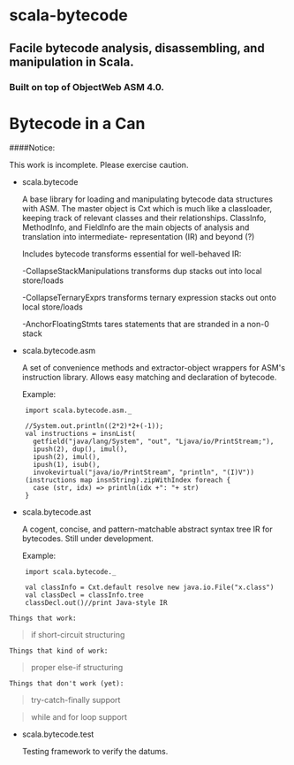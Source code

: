 scala-bytecode
==============

## Facile bytecode analysis, disassembling, and manipulation in Scala.

### Built on top of ObjectWeb ASM 4.0.

# Bytecode in a Can

####Notice:

  This work is incomplete. Please exercise caution.

* scala.bytecode

    A base library for loading and manipulating bytecode data structures with
  ASM. The master object is Cxt which is much like a classloader, keeping track
  of relevant classes and their relationships. ClassInfo, MethodInfo, and
  FieldInfo are the main objects of analysis and translation into intermediate-
  representation (IR) and beyond (?)

    Includes bytecode transforms essential for well-behaved IR:

  -CollapseStackManipulations
    transforms dup stacks out into local store/loads

  -CollapseTernaryExprs
    transforms ternary expression stacks out onto local store/loads

  -AnchorFloatingStmts
    tares statements that are stranded in a non-0 stack

* scala.bytecode.asm

    A set of convenience methods and extractor-object wrappers for ASM's
  instruction library. Allows easy matching and declaration of bytecode.

  Example:
```
    import scala.bytecode.asm._

    //System.out.println((2*2)*2+(-1));
    val instructions = insnList(
      getfield("java/lang/System", "out", "Ljava/io/PrintStream;"),
      ipush(2), dup(), imul(),
      ipush(2), imul(),
      ipush(1), isub(),
      invokevirtual("java/io/PrintStream", "println", "(I)V"))
    (instructions map insnString).zipWithIndex foreach {
      case (str, idx) => println(idx +": "+ str)
    }
```

* scala.bytecode.ast

    A cogent, concise, and pattern-matchable abstract syntax tree IR for
  bytecodes. Still under development.

  Example:
```
    import scala.bytecode._

    val classInfo = Cxt.default resolve new java.io.File("x.class")
    val classDecl = classInfo.tree
    classDecl.out()//print Java-style IR
```

    Things that work:
  >if short-circuit structuring

    Things that kind of work:
  >proper else-if structuring

    Things that don't work (yet):
  >try-catch-finally support

  >while and for loop support

* scala.bytecode.test

    Testing framework to verify the datums.
